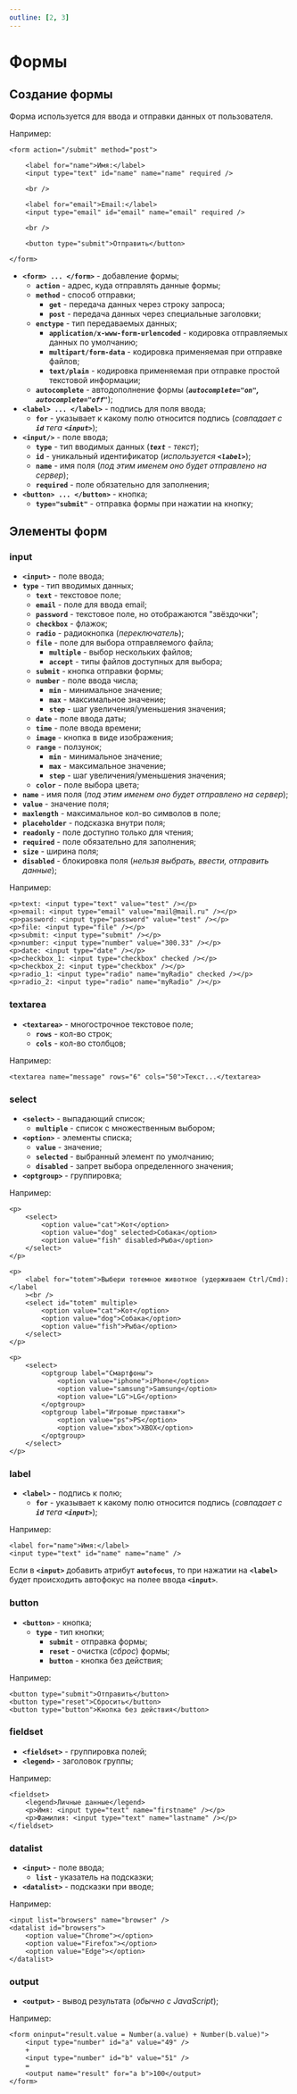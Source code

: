 ```yaml
---
outline: [2, 3]
---
```


<script setup>
    import CodePreview from '.././.vitepress/components/CodePreview.vue';
    
    import html_025 from '.././.vitepress/examples/html/demo_025/index.html?raw';
    import css_025 from '.././.vitepress/examples/html/demo_025/style.css?raw';
    import js_025 from '.././.vitepress/examples/html/demo_025/script.js?raw';
    
    import html_026 from '.././.vitepress/examples/html/demo_026/index.html?raw';
    import css_026 from '.././.vitepress/examples/html/demo_026/style.css?raw';
    import js_026 from '.././.vitepress/examples/html/demo_026/script.js?raw';
    
    import html_027 from '.././.vitepress/examples/html/demo_027/index.html?raw';
    import css_027 from '.././.vitepress/examples/html/demo_027/style.css?raw';
    import js_027 from '.././.vitepress/examples/html/demo_027/script.js?raw';
    
    import html_028 from '.././.vitepress/examples/html/demo_028/index.html?raw';
    import css_028 from '.././.vitepress/examples/html/demo_028/style.css?raw';
    import js_028 from '.././.vitepress/examples/html/demo_028/script.js?raw';
    
    import html_029 from '.././.vitepress/examples/html/demo_029/index.html?raw';
    import css_029 from '.././.vitepress/examples/html/demo_029/style.css?raw';
    import js_029 from '.././.vitepress/examples/html/demo_029/script.js?raw';
    
    import html_030 from '.././.vitepress/examples/html/demo_030/index.html?raw';
    import css_030 from '.././.vitepress/examples/html/demo_030/style.css?raw';
    import js_030 from '.././.vitepress/examples/html/demo_030/script.js?raw';
    
    import html_031 from '.././.vitepress/examples/html/demo_031/index.html?raw';
    import css_031 from '.././.vitepress/examples/html/demo_031/style.css?raw';
    import js_031 from '.././.vitepress/examples/html/demo_031/script.js?raw';
    
    import html_032 from '.././.vitepress/examples/html/demo_032/index.html?raw';
    import css_032 from '.././.vitepress/examples/html/demo_032/style.css?raw';
    import js_032 from '.././.vitepress/examples/html/demo_032/script.js?raw';
    
    import html_033 from '.././.vitepress/examples/html/demo_033/index.html?raw';
    import css_033 from '.././.vitepress/examples/html/demo_033/style.css?raw';
    import js_033 from '.././.vitepress/examples/html/demo_033/script.js?raw';
</script>

# Формы

## Создание формы

Форма используется для ввода и отправки данных от пользователя.

Например:

```html:line-numbers
<form action="/submit" method="post">

    <label for="name">Имя:</label>
    <input type="text" id="name" name="name" required />

    <br />

    <label for="email">Email:</label>
    <input type="email" id="email" name="email" required />

    <br />

    <button type="submit">Отправить</button>

</form>
```

- **`<form> ... </form>`** - добавление формы;
    - **`action`** - адрес, куда отправлять данные формы;
    - **`method`** - способ отправки;
        - **`get`** - передача данных через строку запроса;
        - **`post`** - передача данных через специальные заголовки;
    - **`enctype`** - тип передаваемых данных;
        - **`application/x-www-form-urlencoded`** - кодировка отправляемых данных по умолчанию;
        - **`multipart/form-data`** - кодировка применяемая при отправке файлов;
        - **`text/plain`** - кодировка применяемая при отправке простой текстовой информации;
    - **`autocomplete`** - автодополнение формы (_**`autocomplete="on"`, `autocomplete="off"`**_);
- **`<label> ... </label>`** - подпись для поля ввода;
    - **`for`** - указывает к какому полю относится подпись (_совпадает с **`id`** тега **`<input>`**_);
- **`<input/>`** - поле ввода;
    - **`type`** - тип вводимых данных (_**`text`** - текст_);
    - **`id`** - уникальный идентификатор (_используется **`<label>`**_);
    - **`name`** - имя поля (_под этим именем оно будет отправлено на сервер_);
    - **`required`** - поле обязательно для заполнения;
- **`<button> ... </button>`** - кнопка;
    - **`type="submit"`** - отправка формы при нажатии на кнопку;

<CodePreview :html="html_025" :css="css_025" :js="js_025" height="150px" />

## Элементы форм

### input

- **`<input>`** - поле ввода;
- **`type`** - тип вводимых данных;
    - **`text`** - текстовое поле;
    - **`email`** - поле для ввода email;
    - **`password`** - текстовое поле, но отображаются "звёздочки";
    - **`checkbox`** - флажок;
    - **`radio`** - радиокнопка (_переключатель_);
    - **`file`** - поле для выбора отправляемого файла;
        - **`multiple`** - выбор нескольких файлов;
        - **`accept`** - типы файлов доступных для выбора;
    - **`submit`** - кнопка отправки формы;
    - **`number`** - поле ввода числа;
        - **`min`** - минимальное значение;
        - **`max`** - максимальное значение;
        - **`step`** - шаг увеличения/уменьшения значения;
    - **`date`** - поле ввода даты;
    - **`time`** - поле ввода времени;
    - **`image`** - кнопка в виде изображения;
    - **`range`** - ползунок;
        - **`min`** - минимальное значение;
        - **`max`** - максимальное значение;
        - **`step`** - шаг увеличения/уменьшения значения;
    - **`color`** - поле выбора цвета;
- **`name`** - имя поля (_под этим именем оно будет отправлено на сервер_);
- **`value`** - значение поля;
- **`maxlength`** - максимальное кол-во символов в поле;
- **`placeholder`** - подсказка внутри поля;
- **`readonly`** - поле доступно только для чтения;
- **`required`** - поле обязательно для заполнения;
- **`size`** - ширина поля;
- **`disabled`** - блокировка поля (_нельзя выбрать, ввести, отправить данные_);

Например:

```html:line-numbers
<p>text: <input type="text" value="test" /></p>
<p>email: <input type="email" value="mail@mail.ru" /></p>
<p>password: <input type="password" value="test" /></p>
<p>file: <input type="file" /></p>
<p>submit: <input type="submit" /></p>
<p>number: <input type="number" value="300.33" /></p>
<p>date: <input type="date" /></p>
<p>checkbox_1: <input type="checkbox" checked /></p>
<p>checkbox_2: <input type="checkbox" /></p>
<p>radio_1: <input type="radio" name="myRadio" checked /></p>
<p>radio_2: <input type="radio" name="myRadio" /></p>
```

<CodePreview :html="html_026" :css="css_026" :js="js_026" height="480px" />

### textarea

- **`<textarea>`** - многострочное текстовое поле;
    - **`rows`** - кол-во строк;
    - **`cols`** - кол-во столбцов;

Например:

```html:line-numbers
<textarea name="message" rows="6" cols="50">Текст...</textarea>
```

<CodePreview :html="html_027" :css="css_027" :js="js_027" height="150px" />

### select

- **`<select>`** - выпадающий список;
    - **`multiple`** - список с множественным выбором;
- **`<option>`** - элементы списка;
    - **`value`** - значение;
    - **`selected`** - выбранный элемент по умолчанию;
    - **`disabled`** - запрет выбора определенного значения;
- **`<optgroup>`** - группировка;

Например:

```html:line-numbers
<p>
    <select>
        <option value="cat">Кот</option>
        <option value="dog" selected>Собака</option>
        <option value="fish" disabled>Рыба</option>
    </select>
</p>

<p>
    <label for="totem">Выбери тотемное животное (удерживаем Ctrl/Cmd): </label
    ><br />
    <select id="totem" multiple>
        <option value="cat">Кот</option>
        <option value="dog">Собака</option>
        <option value="fish">Рыба</option>
    </select>
</p>

<p>
    <select>
        <optgroup label="Смартфоны">
            <option value="iphone">iPhone</option>
            <option value="samsung">Samsung</option>
            <option value="LG">LG</option>
        </optgroup>
        <optgroup label="Игровые приставки">
            <option value="ps">PS</option>
            <option value="xbox">XBOX</option>
        </optgroup>
    </select>
</p>
```

<CodePreview :html="html_028" :css="css_028" :js="js_028" height="380px" />

### label

- **`<label>`** - подпись к полю;
    - **`for`** - указывает к какому полю относится подпись (_совпадает с **`id`** тега **`<input>`**_);

Например:

```html:line-numbers
<label for="name">Имя:</label>
<input type="text" id="name" name="name" />
```

Если в **`<input>`** добавить атрибут **`autofocus`**, то при нажатии на **`<label>`** будет происходить автофокус на полее ввода **`<input>`**.

<CodePreview :html="html_029" :css="css_029" :js="js_029" height="100px" />

### button

- **`<button>`** - кнопка;
    - **`type`** - тип кнопки;
        - **`submit`** - отправка формы;
        - **`reset`** - очистка (_сброс_) формы;
        - **`button`** - кнопка без действия;

Например:

```html:line-numbers
<button type="submit">Отправить</button>
<button type="reset">Сбросить</button>
<button type="button">Кнопка без действия</button>
```

<CodePreview :html="html_030" :css="css_030" :js="js_030" height="100px" />

### fieldset

- **`<fieldset>`** - группировка полей;
- **`<legend>`** - заголовок группы;

Например:

```html:line-numbers
<fieldset>
    <legend>Личные данные</legend>
    <p>Имя: <input type="text" name="firstname" /></p>
    <p>Фамилия: <input type="text" name="lastname" /></p>
</fieldset>
```

<CodePreview :html="html_031" :css="css_031" :js="js_031" height="200px" />

### datalist

- **`<input>`** - поле ввода;
    - **`list`** - указатель на подсказки;
- **`<datalist>`** - подсказки при вводе;

Например:

```html:line-numbers
<input list="browsers" name="browser" />
<datalist id="browsers">
    <option value="Chrome"></option>
    <option value="Firefox"></option>
    <option value="Edge"></option>
</datalist>
```

<CodePreview :html="html_032" :css="css_032" :js="js_032" height="150px" />

### output

- **`<output>`** - вывод результата (_обычно с JavaScript_);

Например:

```html:line-numbers
<form oninput="result.value = Number(a.value) + Number(b.value)">
    <input type="number" id="a" value="49" />
    +
    <input type="number" id="b" value="51" />
    =
    <output name="result" for="a b">100</output>
</form>
```

<CodePreview :html="html_033" :css="css_033" :js="js_033" height="150px" />
